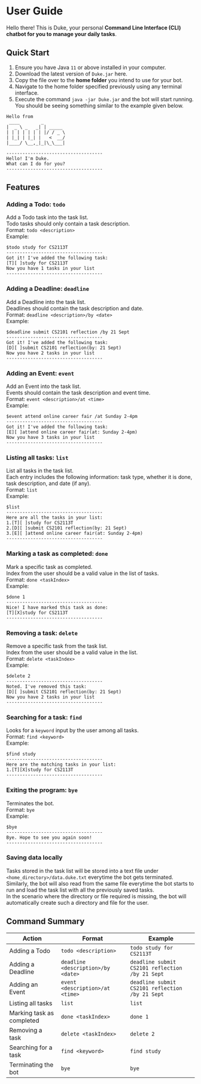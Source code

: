 # User Guide
Hello there! This is Duke, your personal **Command Line Interface (CLI) chatbot for you to manage your daily tasks**.

## Quick Start 
1. Ensure you have Java ```11``` or above installed in your computer.
2. Download the latest version of ```Duke.jar``` here.
3. Copy the file over to the **home folder** you intend to use for your bot.
4. Navigate to the home folder specified previously using any terminal interface.
5. Execute the command `java -jar Duke.jar` and the bot will start running. You should be seeing something similar to the example given below.

```  
Hello from  
 ____        _        
|  _ \ _   _| | _____ 
| | | | | | | |/ / _ \
| |_| | |_| |   <  __/
|____/ \__,_|_|\_\___|  

------------------------------------  
Hello! I'm Duke.  
What can I do for you?  
------------------------------------  
```

## Features 

### Adding a Todo: ```todo```
Add a Todo task into the task list.  
Todo tasks should only contain a task description.  
Format: ```todo <description>```  
Example:  
```
$todo study for CS2113T  
------------------------------------  
Got it! I've added the following task:  
[T][ ]study for CS2113T  
Now you have 1 tasks in your list  
------------------------------------  
```

### Adding a Deadline: ```deadline```
Add a Deadline into the task list.  
Deadlines should contain the task description and date.  
Format: ```deadline <description>/by <date>```  
Example: 
```
$deadline submit CS2101 reflection /by 21 Sept  
------------------------------------  
Got it! I've added the following task:  
[D][ ]submit CS2101 reflection(by: 21 Sept)  
Now you have 2 tasks in your list  
------------------------------------
```

### Adding an Event: ```event```
Add an Event into the task list.  
Events should contain the task description and event time.  
Format: ```event <description>/at <time>```  
Example:
```
$event attend online career fair /at Sunday 2-4pm  
------------------------------------  
Got it! I've added the following task:  
[E][ ]attend online career fair(at: Sunday 2-4pm)  
Now you have 3 tasks in your list  
------------------------------------  
```

### Listing all tasks: ```list```
List all tasks in the task list.  
Each entry includes the following information: task type, whether it is done, task description, and date (if any).  
Format: ```list```  
Example:
```
$list
------------------------------------  
Here are all the tasks in your list:  
1.[T][ ]study for CS2113T  
2.[D][ ]submit CS2101 reflection(by: 21 Sept)  
3.[E][ ]attend online career fair(at: Sunday 2-4pm)  
------------------------------------  
```

### Marking a task as completed: ```done```  
Mark a specific task as completed.   
Index from the user should be a valid value in the list of tasks.  
Format: ```done <taskIndex>```  
Example: 
```
$done 1  
------------------------------------  
Nice! I have marked this task as done:  
[T][X]study for CS2113T  
------------------------------------  
```

### Removing a task: ```delete```
Remove a specific task from the task list.  
Index from the user should be a valid value in the list.  
Format: ```delete <taskIndex>```  
Example:
```
$delete 2  
------------------------------------  
Noted. I've removed this task:  
[D][ ]submit CS2101 reflection(by: 21 Sept)  
Now you have 2 tasks in your list  
------------------------------------  
```

### Searching for a task: ```find```
Looks for a ```keyword``` input by the user among all tasks.  
Format: ```find <keyword>```  
Example: 
```
$find study  
------------------------------------  
Here are the matching tasks in your list:  
1.[T][X]study for CS2113T  
------------------------------------  
```

### Exiting the program: ```bye```
Terminates the bot.  
Format: ```bye```  
Example:
```
$bye  
------------------------------------  
Bye. Hope to see you again soon!  
------------------------------------  
```

### Saving data locally
Tasks stored in the task list will be stored into a text file under ```<home_directory>/data.duke.txt``` everytime the 
bot gets terminated.  
Similarly, the bot will also read from the same file everytime the bot starts to run and load the task list with all 
the previously saved tasks.  
In the scenario where the directory or file required is missing, the bot will automatically create such a directory and 
file for the user.

## Command Summary
| Action  | Format | Example  |
| ------  | ------ | -------  |
| Adding a Todo  | ```todo <description>```  | ```todo study for CS2113T```  |
| Adding a Deadline  | ```deadline <description>/by <date>```  | ```deadline submit CS2101 reflection /by 21 Sept```  |
| Adding an Event  | ```event <description>/at <time>```  | ```deadline submit CS2101 reflection /by 21 Sept```  |
| Listing all tasks  | ```list```  | ```list```  |
| Marking task as completed  | ```done <taskIndex>```  | ```done 1```  |
| Removing a task  | ```delete <taskIndex>```  | ```delete 2```  |
| Searching for a task  | ```find <keyword>```  | ```find study``` |
| Terminating the bot  | ```bye```  | ```bye```  |